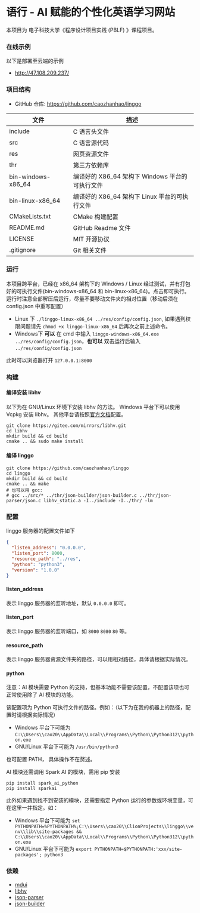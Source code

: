 # 语行 - AI 赋能的个性化英语学习网站

本项目为 电子科技大学《程序设计项目实践 (PBLF) 》课程项目。

### 在线示例

以下是部署至云端的示例

- http://47.108.209.237/

### 项目结构
- GitHub 仓库: https://github.com/caozhanhao/linggo

| 文件                 | 描述                               |
|--------------------|----------------------------------|
| include            | C 语言头文件                          |
| src                | C 语言源代码                          |
| res                | 网页资源文件                           |
| thr                | 第三方依赖库                           |
| bin-windows-x86_64 | 编译好的 X86_64 架构下 Windows 平台的可执行文件 |
| bin-linux-x86_64   | 编译好的 X86_64 架构下 Linux 平台的可执行文件   |
| CMakeLists.txt     | CMake 构建配置                       |
| README.md          | GitHub Readme 文件                 |
| LICENSE            | MIT 开源协议                         |
| .gitignore         | Git 相关文件                         |

### 运行

本项目跨平台，已经在 x86_64 架构下的 Windows / Linux 经过测试，并有打包好的可执行文件(bin-windows-x86_64 和
bin-linux-x86_64)。点击即可执行。
运行时注意全部解压后运行，尽量不要移动文件夹的相对位置（移动后须在 config.json 中重写配置）

- Linux 下 `./linggo-linux-x86_64 ../res/config/config.json`, 如果遇到权限问题请先 `chmod +x linggo-linux-x86_64`
  后再次之前上述命令。
- Windows下 **可以** 在 cmd 中输入 `linggo-windows-x86_64.exe ../res/config/config.json`，**也可以**
  双击运行后输入 `../res/config/config.json`

此时可以浏览器打开 `127.0.0.1:8000`

### 构建

#### 编译安装 libhv

以下为在 GNU/Linux 环境下安装 libhv 的方法。
Windows 平台下可以使用 Vcpkg 安装 libhv。
其他平台请按照[官方文档](https://github.com/ithewei/libhv/blob/master/README-CN.md#%EF%B8%8F-%E6%9E%84%E5%BB%BA)配置。

```shell
git clone https://gitee.com/mirrors/libhv.git
cd libhv
mkdir build && cd build
cmake .. && sudo make install
```

#### 编译 linggo

```shell
git clone https://github.com/caozhanhao/linggo
cd linggo
mkdir build && cd build
cmake .. && make
# 也可以用 gcc:
# gcc ../src/* ../thr/json-builder/json-builder.c ../thr/json-parser/json.c libhv_static.a -I../include -I../thr/ -lm
```

### 配置

linggo 服务器的配置文件如下

```json
{
  "listen_address": "0.0.0.0",
  "listen_port": 8000,
  "resource_path": "../res",
  "python": "python3",
  "version": "1.0.0"
}
```

#### listen_address

表示 linggo 服务器的监听地址，默认 `0.0.0.0` 即可。

#### listen_port

表示 linggo 服务器的监听端口，如 `8000` `8080` `80` 等。

#### resource_path

表示 linggo 服务器资源文件夹的路径，可以用相对路径，具体请根据实际情况。

#### python

注意：AI 模块需要 Python 的支持，但基本功能不需要该配置，不配置该项也可正常使用除了 AI 模块的功能。

该配置项为 Python 可执行文件的路径。例如：（以下为在我的机器上的路径，配置时请根据实际情况）

- Windows 平台下可能为 `C:\\Users\\cao20\\AppData\\Local\\Programs\\Python\\Python312\\python.exe`
- GNU/Linux 平台下可能为 `/usr/bin/python3`

也可配置 PATH， 具体操作不在赘述。

AI 模块还需调用 Spark AI 的模块，需用 pip 安装

```shell
pip install spark_ai_python
pip install sparkai
```

此外如果遇到找不到安装的模块，还需要指定 Python 运行的参数或环境变量，可在这里一并指定。如：

- Windows
  平台下可能为 `set PYTHONPATH=%PYTHONPATH%;C:\\Users\\cao20\\ClionProjects\\linggo\\venv\\lib\\site-packages && C:\\Users\\cao20\\AppData\\Local\\Programs\\Python\\Python312\\python.exe`
- GNU/Linux 平台下可能为 `export PYTHONPATH=$PYTHONPATH:'xxx/site-packages'; python3`

### 依赖
- [mdui](https://www.mdui.org/docs/)
- [libhv](https://github.com/ithewei/libhv)
- [json-parser](https://github.com/json-parser/json-parser)
- [json-builder](https://github.com/json-parser/json-builder)